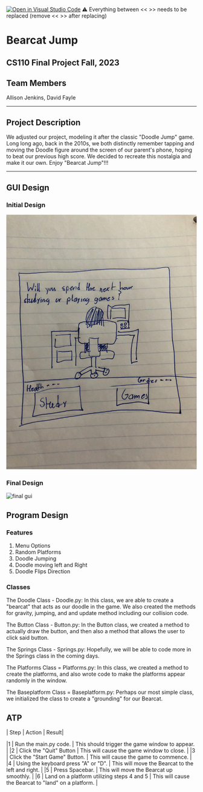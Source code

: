 [![Open in Visual Studio Code](https://classroom.github.com/assets/open-in-vscode-718a45dd9cf7e7f842a935f5ebbe5719a5e09af4491e668f4dbf3b35d5cca122.svg)](https://classroom.github.com/online_ide?assignment_repo_id=12803369&assignment_repo_type=AssignmentRepo)
:warning: Everything between << >> needs to be replaced (remove << >> after replacing)

# Bearcat Jump
## CS110 Final Project  Fall, 2023

## Team Members

Allison Jenkins, David Fayle

***

## Project Description

We adjusted our project, modeling it after the classic "Doodle Jump" game. Long long ago, back in the 2010s, we both distinctly remember tapping and moving the Doodle figure around the screen of our parent's phone, hoping to beat our previous high score. We decided to recreate this nostalgia and make it our own. Enjoy "Bearcat Jump"!!!

***    

## GUI Design

### Initial Design

![initial gui](assets/gui.jpg)

### Final Design

![final gui](assets/finalgui.jpg)

## Program Design

### Features

1. Menu Options
2. Random Platforms
3. Doodle Jumping
4. Doodle moving left and Right
5. Doodle Flips Direction

### Classes

The Doodle Class - Doodle.py: In this class, we are able to create a "bearcat" that acts as our doodle in the game. We also created the methods for gravity, jumping, and and update method including our collision code.

The Button Class - Button.py: In the Button class, we created a method to actually draw the button, and then also a method that allows the user to click said button.

The Springs Class - Springs.py: Hopefully, we will be able to code more in the Springs class in the coming days.

The Platforms Class = Platforms.py: In this class, we created a method to create the platforms, and also wrote code to make the platforms appear randomly in the window.

The Baseplatform Class = Baseplatform.py: Perhaps our most simple class, we initialized the class to create a "grounding" for our Bearcat.

## ATP

| Step | Action | Result|

|1  | Run the main.py code. | This should trigger the game window to appear. |
|2  | Click the "Quit" Button | This will cause the game window to close. |
|3  | Click the "Start Game" Button. | This will cause the game to commence. |
|4  | Using the keyboard press "A" or "D". | This will move the Bearcat to the left and right. |
|5  | Press Spacebar. | This will move the Bearcat up smoothly. |
|6  | Land on a platform utilizing steps 4 and 5 | This will cause the Bearcat to "land" on a platform. |



